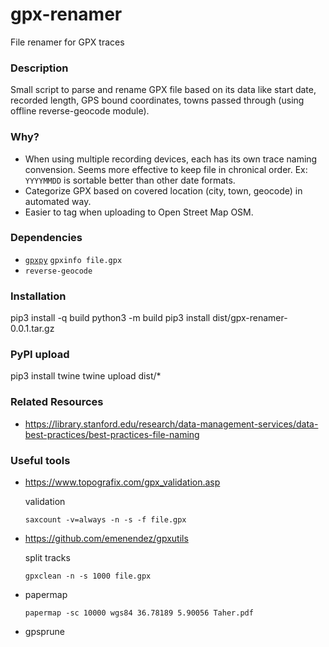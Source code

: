 # gpx-renamer

File renamer for GPX traces


### Description

Small script to parse and rename GPX file based on its data like start date, recorded length, GPS bound coordinates, towns passed through (using offline reverse-geocode module).

### Why?

- When using multiple recording devices, each has its own trace naming convension. Seems more effective to keep file in chronical order. Ex: `YYYYMMDD` is sortable better than other date formats.
- Categorize GPX based on covered location (city, town, geocode) in automated way.
- Easier to tag when uploading to Open Street Map OSM.





### Dependencies

- [`gpxpy`](https://pypi.org/project/gpxpy/)
    `gpxinfo file.gpx`
- `reverse-geocode`


### Installation

pip3 install -q build
python3 -m build
pip3 install dist/gpx-renamer-0.0.1.tar.gz

### PyPI upload

pip3 install twine
twine upload dist/*

### Related Resources


- https://library.stanford.edu/research/data-management-services/data-best-practices/best-practices-file-naming


### Useful tools

- https://www.topografix.com/gpx_validation.asp

    validation

    `saxcount -v=always -n -s -f file.gpx`

- https://github.com/emenendez/gpxutils

    split tracks

    `gpxclean -n -s 1000 file.gpx`

- papermap

    `papermap -sc 10000 wgs84 36.78189 5.90056 Taher.pdf`

- gpsprune